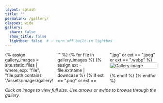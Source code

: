 ```yaml
---
layout: splash
title: ""
permalink: /gallery/
classes: wide
gallery:
  share: false
  show_title: false
  lightbox: false  # ✅ turn off built-in lightbox
---
```


<style>
.gallery {
  column-count: 3;
  column-gap: 1em;
}
.gallery a {
  display: inline-block;
  margin-bottom: 1em;
  width: 100%;
}
.gallery img {
  width: 100%;
  height: auto;
  border-radius: 6px;
  transition: transform 0.2s ease-in-out;
}
.gallery img:hover {
  transform: scale(1.03);
  cursor: pointer;
}
</style>

<div class="gallery">
  {% assign gallery_images = site.static_files | where_exp: "file", "file.path contains '/assets/images/gallery/'" %}
  {% for file in gallery_images %}
    {% assign ext = file.extname | downcase %}
    {% if ext == ".png" or ext == ".jpg" or ext == ".jpeg" or ext == ".webp" %}
      <a href="{{ file.path | relative_url }}">
        <img src="{{ file.path | relative_url }}" alt="Gallery image">
      </a>
    {% endif %}
  {% endfor %}
</div>

<!-- LightGallery core (no thumbnail plugin) -->
<link href="https://cdnjs.cloudflare.com/ajax/libs/lightgallery/2.7.1/css/lightgallery.min.css" rel="stylesheet">

<script src="https://cdnjs.cloudflare.com/ajax/libs/lightgallery/2.7.1/plugins/zoom/lg-zoom.min.js"></script>
<script>
  document.addEventListener("DOMContentLoaded", function() {
    if (window.lightGallery) {
      lightGallery(document.querySelector('.gallery'), {
        plugins: [lgZoom],
        selector: 'a',
        speed: 300
      });
    }
  });
</script>

<p><em>Click an image to view full size. Use arrows or swipe to browse through the gallery.</em></p>
